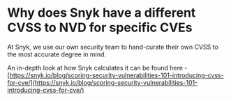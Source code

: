 # Why does Snyk have a different CVSS to NVD for specific CVEs

At Snyk, we use our own security team to hand-curate their own CVSS to the most accurate degree in mind. 

An in-depth look at how Snyk calculates it can be found here - [https://snyk.io/blog/scoring-security-vulnerabilities-101-introducing-cvss-for-cve/](https://snyk.io/blog/scoring-security-vulnerabilities-101-introducing-cvss-for-cve/)

